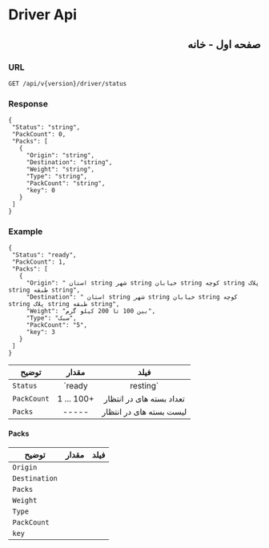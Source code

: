 # Driver Api

<div dir='rtl'>
<h2>
صفحه اول - خانه
</h2>
</div>

 <h3>URL</h3>

```
GET /api/v{version}/driver/status
```

 <h3>Response</h3>

```
{
 "Status": "string",
 "PackCount": 0,
 "Packs": [
   {
     "Origin": "string",
     "Destination": "string",
     "Weight": "string",
     "Type": "string",
     "PackCount": "string",
     "key": 0
   }
 ]
}
```

 <h3>Example</h3>

```
{
 "Status": "ready",
 "PackCount": 1,
 "Packs": [
   {
     "Origin": " استان string شهر string خیابان string کوچه string پلاک string طبقه string",
     "Destination": " استان string شهر string خیابان string کوچه string پلاک string طبقه string",
     "Weight": "بین 100 تا 200 کیلو گرم",
     "Type": "سبک",
     "PackCount": "5",
     "key": 3
   }
 ]
}
```

| توضیح       |      مقدار       |        فیلد           |
| ----------- | :---------------: | :----------------------: |
| `Status`    | `ready | resting` |       وضعیت راننده       |
| `PackCount` |    1 ... 100+     | تعداد بسته های در انتظار |
| `Packs`     |       -----       | لیست بسته های در انتظار  |

<h4> Packs </h4>

| توضیح         | مقدار | فیلد |
| ------------- | :---: | :--: |
| `Origin`      |       |      |
| `Destination` |       |      |
| `Packs`       |       |      |
| `Weight`      |       |      |
| `Type`        |       |      |
| `PackCount`   |       |      |
| `key`         |       |      |
